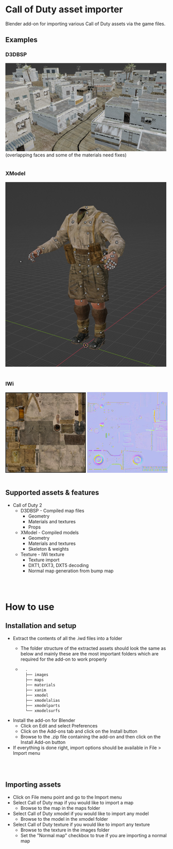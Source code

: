 # Call of Duty asset importer

Blender add-on for importing various Call of Duty assets via the game files.

## Examples
### D3DBSP
<img src="./examples/d3dbsp1.png?raw=true" width="500" height="auto"></img>
<br/>
(overlapping faces and some of the materials need fixes)
<br/>
<br/>

### XModel
<img src="./examples/xmodel1.png?raw=true" width="500" height="auto"></img>
<br/>
<br/>

### IWi
<img src="./examples/iwi1.png?raw=true" width="250" height="auto"></img>
<img src="./examples/iwi2.png?raw=true" width="250" height="auto"></img>
<br/>
<br/>

## Supported assets & features
- Call of Duty 2
    - D3DBSP - Compiled map files
        - Geometry
        - Materials and textures
        - Props
    - XModel - Compiled models
        - Geometry
        - Materials and textures
        - Skeleton & weights
    - Texture - IWi texture
        - Texture import
        - DXT1, DXT3, DXT5 decoding
        - Normal map generation from bump map

<br/>
<br/>

# How to use
## Installation and setup
- Extract the contents of all the .iwd files into a folder
    - The folder structure  of the extracted assets should look the same as below and mainly these are the most  important folders which are required for the add-on to work properly

    - ```
        .
        ├── images
        ├── maps
        ├── materials
        ├── xanim
        ├── xmodel
        ├── xmodelalias
        ├── xmodelparts
        └── xmodelsurfs
        ```
- Install the add-on for Blender
    - Click on Edit and select Preferences
    - Click on the Add-ons tab and click on the Install button
    - Browse to the .zip file containing the add-on and then click on the Install Add-on button
- If everything is done right, import options should be available in File > Import menu

<br/>
<br/>

## Importing assets
- Click on File menu point and go to the Import menu
- Select Call of Duty map if you would like to import a map
    - Browse to the map in the maps folder
- Select Call of Duty xmodel if you would like to import any model
    - Browse to the model in the xmodel folder
- Select Call of Duty texture if you would like to import any texture
    - Browse to the texture in the images folder
    - Set the "Normal map" checkbox to true if you are importing a normal map


